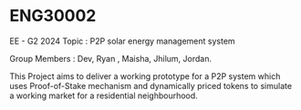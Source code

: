 # ENG30002
EE - G2 2024
Topic : P2P solar energy management system

Group Members : Dev, Ryan , Maisha, Jhilum, Jordan.

This Project aims to deliver a working prototype for a P2P system which uses Proof-of-Stake mechanism and dynamically priced tokens to simulate a working market for a residential neighbourhood. 

